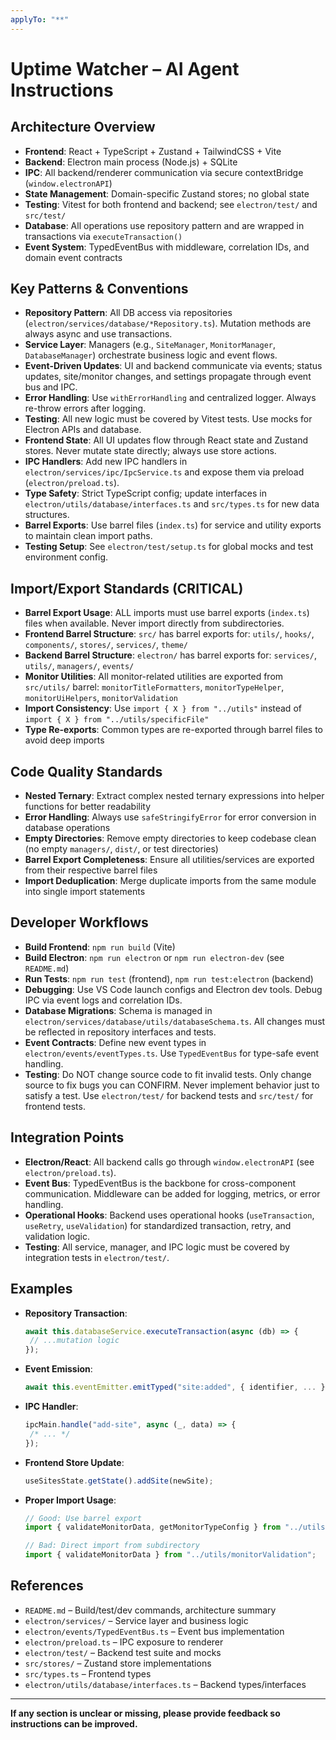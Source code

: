 ```yaml
---
applyTo: "**"
---
```


# Uptime Watcher – AI Agent Instructions

## Architecture Overview

- **Frontend**: React + TypeScript + Zustand + TailwindCSS + Vite
- **Backend**: Electron main process (Node.js) + SQLite
- **IPC**: All backend/renderer communication via secure contextBridge (`window.electronAPI`)
- **State Management**: Domain-specific Zustand stores; no global state
- **Testing**: Vitest for both frontend and backend; see `electron/test/` and `src/test/`
- **Database**: All operations use repository pattern and are wrapped in transactions via `executeTransaction()`
- **Event System**: TypedEventBus with middleware, correlation IDs, and domain event contracts

## Key Patterns & Conventions

- **Repository Pattern**: All DB access via repositories (`electron/services/database/*Repository.ts`). Mutation methods are always async and use transactions.
- **Service Layer**: Managers (e.g., `SiteManager`, `MonitorManager`, `DatabaseManager`) orchestrate business logic and event flows.
- **Event-Driven Updates**: UI and backend communicate via events; status updates, site/monitor changes, and settings propagate through event bus and IPC.
- **Error Handling**: Use `withErrorHandling` and centralized logger. Always re-throw errors after logging.
- **Testing**: All new logic must be covered by Vitest tests. Use mocks for Electron APIs and database.
- **Frontend State**: All UI updates flow through React state and Zustand stores. Never mutate state directly; always use store actions.
- **IPC Handlers**: Add new IPC handlers in `electron/services/ipc/IpcService.ts` and expose them via preload (`electron/preload.ts`).
- **Type Safety**: Strict TypeScript config; update interfaces in `electron/utils/database/interfaces.ts` and `src/types.ts` for new data structures.
- **Barrel Exports**: Use barrel files (`index.ts`) for service and utility exports to maintain clean import paths.
- **Testing Setup**: See `electron/test/setup.ts` for global mocks and test environment config.

## Import/Export Standards (CRITICAL)

- **Barrel Export Usage**: ALL imports must use barrel exports (`index.ts`) files when available. Never import directly from subdirectories.
- **Frontend Barrel Structure**: `src/` has barrel exports for: `utils/`, `hooks/`, `components/`, `stores/`, `services/`, `theme/`
- **Backend Barrel Structure**: `electron/` has barrel exports for: `services/`, `utils/`, `managers/`, `events/`
- **Monitor Utilities**: All monitor-related utilities are exported from `src/utils/` barrel: `monitorTitleFormatters`, `monitorTypeHelper`, `monitorUiHelpers`, `monitorValidation`
- **Import Consistency**: Use `import { X } from "../utils"` instead of `import { X } from "../utils/specificFile"`
- **Type Re-exports**: Common types are re-exported through barrel files to avoid deep imports

## Code Quality Standards

- **Nested Ternary**: Extract complex nested ternary expressions into helper functions for better readability
- **Error Handling**: Always use `safeStringifyError` for error conversion in database operations
- **Empty Directories**: Remove empty directories to keep codebase clean (no empty `managers/`, `dist/`, or test directories)
- **Barrel Export Completeness**: Ensure all utilities/services are exported from their respective barrel files
- **Import Deduplication**: Merge duplicate imports from the same module into single import statements

## Developer Workflows

- **Build Frontend**: `npm run build` (Vite)
- **Build Electron**: `npm run electron` or `npm run electron-dev` (see `README.md`)
- **Run Tests**: `npm run test` (frontend), `npm run test:electron` (backend)
- **Debugging**: Use VS Code launch configs and Electron dev tools. Debug IPC via event logs and correlation IDs.
- **Database Migrations**: Schema is managed in `electron/services/database/utils/databaseSchema.ts`. All changes must be reflected in repository interfaces and tests.
- **Event Contracts**: Define new event types in `electron/events/eventTypes.ts`. Use `TypedEventBus` for type-safe event handling.
- **Testing**: Do NOT change source code to fit invalid tests. Only change source to fix bugs you can CONFIRM. Never implement behavior just to satisfy a test. Use `electron/test/` for backend tests and `src/test/` for frontend tests.

## Integration Points

- **Electron/React**: All backend calls go through `window.electronAPI` (see `electron/preload.ts`).
- **Event Bus**: TypedEventBus is the backbone for cross-component communication. Middleware can be added for logging, metrics, or error handling.
- **Operational Hooks**: Backend uses operational hooks (`useTransaction`, `useRetry`, `useValidation`) for standardized transaction, retry, and validation logic.
- **Testing**: All service, manager, and IPC logic must be covered by integration tests in `electron/test/`.

## Examples

- **Repository Transaction**:
  ```typescript
  await this.databaseService.executeTransaction(async (db) => {
   // ...mutation logic
  });
  ```
- **Event Emission**:
  ```typescript
  await this.eventEmitter.emitTyped("site:added", { identifier, ... });
  ```
- **IPC Handler**:
  ```typescript
  ipcMain.handle("add-site", async (_, data) => {
   /* ... */
  });
  ```
- **Frontend Store Update**:
  ```typescript
  useSitesState.getState().addSite(newSite);
  ```
- **Proper Import Usage**:

  ```typescript
  // Good: Use barrel export
  import { validateMonitorData, getMonitorTypeConfig } from "../utils";

  // Bad: Direct import from subdirectory
  import { validateMonitorData } from "../utils/monitorValidation";
  ```

## References

- `README.md` – Build/test/dev commands, architecture summary
- `electron/services/` – Service layer and business logic
- `electron/events/TypedEventBus.ts` – Event bus implementation
- `electron/preload.ts` – IPC exposure to renderer
- `electron/test/` – Backend test suite and mocks
- `src/stores/` – Zustand store implementations
- `src/types.ts` – Frontend types
- `electron/utils/database/interfaces.ts` – Backend types/interfaces

---

**If any section is unclear or missing, please provide feedback so instructions can be improved.**
